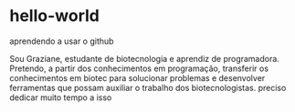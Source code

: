 # hello-world

aprendendo a usar o github

Sou Graziane, estudante de biotecnologia e aprendiz de programadora. Pretendo, a partir dos conhecimentos em programação, transferir os conhecimentos em biotec para solucionar problemas e desenvolver ferramentas que possam auxiliar o trabalho dos biotecnologistas.
preciso dedicar muito tempo a isso
